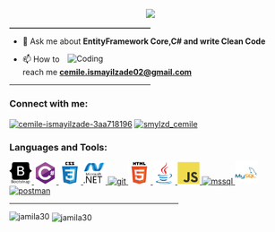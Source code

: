 
<p align="center">
  <img src="https://readme-typing-svg.herokuapp.com?size=18&color=2BF723&lines=Hello%2C+I+am+Jamila+Ismayilzada.%3B+I%27m+Backend+Developer+and+Instructor." />
</p>
<hr style="border-top: 1px solid gray; width: 50%;"> 


- 💬 Ask me about **EntityFramework Core,C# and write Clean Code**

<img align="right" alt="Coding" width="400" src="https://cdn.dribbble.com/users/4055494/screenshots/15215756/media/d2b66c4ca0192aa26d103448b3d1518b.gif">

- 📫 How to reach me **cemile.ismayilzade02@gmail.com**

 <hr width="50%" color="green" />
<h3 align="left">Connect with me:</h3>
<p align="left">
<a href="https://linkedin.com/in/cemile-ismayilzade-3aa718196" target="blank"><img align="center" src="https://raw.githubusercontent.com/rahuldkjain/github-profile-readme-generator/master/src/images/icons/Social/linked-in-alt.svg" alt="cemile-ismayilzade-3aa718196" height="30" width="40" /></a>
<a href="https://instagram.com/smylzd_cemile" target="blank"><img align="center" src="https://raw.githubusercontent.com/rahuldkjain/github-profile-readme-generator/master/src/images/icons/Social/instagram.svg" alt="smylzd_cemile" height="30" width="40" /></a>
</p>

<h3 align="left">Languages and Tools:</h3>
<p align="left"> <a href="https://getbootstrap.com" target="_blank" rel="noreferrer"> <img src="https://raw.githubusercontent.com/devicons/devicon/master/icons/bootstrap/bootstrap-plain-wordmark.svg" alt="bootstrap" width="40" height="40"/> </a> <a href="https://www.w3schools.com/cs/" target="_blank" rel="noreferrer"> <img src="https://raw.githubusercontent.com/devicons/devicon/master/icons/csharp/csharp-original.svg" alt="csharp" width="40" height="40"/> </a> <a href="https://www.w3schools.com/css/" target="_blank" rel="noreferrer"> <img src="https://raw.githubusercontent.com/devicons/devicon/master/icons/css3/css3-original-wordmark.svg" alt="css3" width="40" height="40"/> </a> <a href="https://dotnet.microsoft.com/" target="_blank" rel="noreferrer"> <img src="https://raw.githubusercontent.com/devicons/devicon/master/icons/dot-net/dot-net-original-wordmark.svg" alt="dotnet" width="40" height="40"/> </a> <a href="https://git-scm.com/" target="_blank" rel="noreferrer"> <img src="https://www.vectorlogo.zone/logos/git-scm/git-scm-icon.svg" alt="git" width="40" height="40"/> </a> <a href="https://www.w3.org/html/" target="_blank" rel="noreferrer"> <img src="https://raw.githubusercontent.com/devicons/devicon/master/icons/html5/html5-original-wordmark.svg" alt="html5" width="40" height="40"/> </a> <a href="https://www.java.com" target="_blank" rel="noreferrer"> <img src="https://raw.githubusercontent.com/devicons/devicon/master/icons/java/java-original.svg" alt="java" width="40" height="40"/> </a> <a href="https://developer.mozilla.org/en-US/docs/Web/JavaScript" target="_blank" rel="noreferrer"> <img src="https://raw.githubusercontent.com/devicons/devicon/master/icons/javascript/javascript-original.svg" alt="javascript" width="40" height="40"/> </a> <a href="https://www.microsoft.com/en-us/sql-server" target="_blank" rel="noreferrer"> <img src="https://www.svgrepo.com/show/303229/microsoft-sql-server-logo.svg" alt="mssql" width="40" height="40"/> </a> <a href="https://www.mysql.com/" target="_blank" rel="noreferrer"> <img src="https://raw.githubusercontent.com/devicons/devicon/master/icons/mysql/mysql-original-wordmark.svg" alt="mysql" width="40" height="40"/> </a> <a href="https://postman.com" target="_blank" rel="noreferrer"> <img src="https://www.vectorlogo.zone/logos/getpostman/getpostman-icon.svg" alt="postman" width="40" height="40"/> </a> </p>
<hr width="60%" color="green" />
 
 
 
<p><img align="left" src="https://myreadme-stats.vercel.app/api/top-langs?username=jamila30&title_color=FA8C00&icon_color=CC5160&text_color=B95C50&bg_color=AAD6A0&show_icons=true&locale=en&layout=compact" alt="jamila30" /></p>

<p>&nbsp;<img align="center" src="https://myreadme-stats.vercel.app/api?username=jamila30&title_color=FA8C00&icon_color=CC5160&text_color=B95C50&bg_color=AAD6A0&show_icons=true&locale=en" alt="jamila30" /></p>


